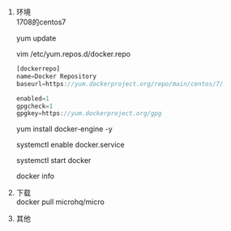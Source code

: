 1. 环境  
   1708的centos7

   yum update

   vim /etc/yum.repos.d/docker.repo

   ```js
   [dockerrepo]
   name=Docker Repository
   baseurl=https://yum.dockerproject.org/repo/main/centos/7/

   enabled=1
   gpgcheck=1
   gpgkey=https://yum.dockerproject.org/gpg
   ```

   yum install docker-engine -y

   systemctl enable docker.service

   systemctl start docker

   docker info

2. 下载  
   docker pull microhq/micro

3. 其他



